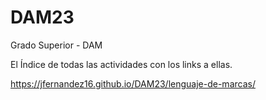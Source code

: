 # DAM23
Grado Superior - DAM

El Índice de todas las actividades con los links a ellas.

https://jfernandez16.github.io/DAM23/lenguaje-de-marcas/
